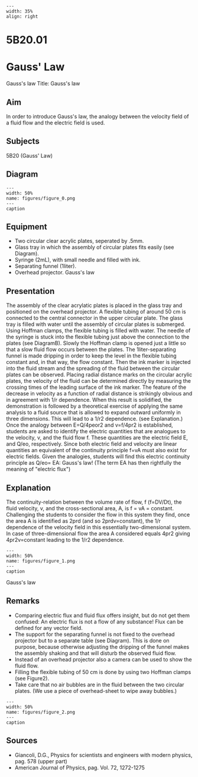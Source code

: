 
```{figure} /figures/busy.png
---
width: 35%
align: right
```
# 5B20.01 
  # Gauss' Law 
 Gauss's law Title: Gauss's law    
  
## Aim   
 In order to introduce Gauss's law, the analogy between the velocity field of a fluid flow and the electric field is used.    
  
## Subjects   
 5B20 (Gauss' Law)   
  
## Diagram   
   
```{figure} figures/figure_0.png  
---  
width: 50%  
name: figures/figure_0.png  
---  
caption  
``` 
      
  
## Equipment   
 
 *  Two circular clear acrylic plates, seperated by .5mm. 
 *  Glass tray in which the assembly of circular plates fits easily (see Diagram). 
 *  Syringe (2mL), with small needle and filled with ink. 
 *  Separating funnel (1liter). 
 *  Overhead projector. Gauss's law
    
  
## Presentation   
 The assembly of the clear acrylatic plates is placed in the glass tray and positioned on the overhead projector. A flexible tubing of around 50 cm is connected to the central connector in the upper circular plate. The glass tray is filled with water until the assembly of circular plates is submerged. Using Hoffman clamps, the flexible tubing is filled with water. The needle of the syringe is stuck into the flexible tubing just above the connection to the plates (see DiagramB). Slowly the Hoffman clamp is opened just a little so that a slow fluid flow occurs between the plates. The 1liter-separating funnel is made dripping in order to keep the level in the flexible tubing constant and, in that way, the flow constant. Then the ink marker is injected into the fluid stream and the spreading of the fluid between the circular plates can be observed. Placing radial distance marks on the circular acrylic plates, the velocity of the fluid can be determined directly by measuring the crossing times of the leading surface of the ink marker. The feature of the decrease in velocity as a function of radial distance is strikingly obvious and in agreement with 1/r dependence. When this result is solidified, the demonstration is followed by a theoretical exercise of applying the same analysis to a fluid source that is allowed to expand outward uniformly in three dimensions. This will lead to a 1/r2 dependence. (see Explanation.) Once the analogy between E=Q/4peor2 and v=f/4pr2 is established, students are asked to identify the electric quantities that are analogues to the velocity, v, and the fluid flow f. These quantities are the electric field E, and Q/eo, respectively. Since both electric field and velocity are linear quantities an equivalent of the continuity principle f=vA must also exist for electric fields. Given the analogies, students will find this electric continuity principle as Q/eo= EA: Gauss's law! (The term EA has then rightfully the meaning of "electric flux")    
  
## Explanation   
 The continuity-relation between the volume rate of flow, f (f=DV/Dt), the fluid velocity, v, and the cross-sectional area, A, is f = vA = constant. Challenging the students to consider the flow in this system they find, once the area A is identified as 2prd (and so 2prdv=constant), the 1/r dependence of the velocity field in this essentially two-dimensional system. In case of three-dimensional flow the area A considered equals 4pr2 giving 4pr2v=constant leading to the 1/r2 dependence.    
```{figure} figures/figure_1.png  
---  
width: 50%  
name: figures/figure_1.png  
---  
caption  
``` 
 Gauss's law    
  
## Remarks   
 
 *  Comparing electric flux and fluid flux offers insight, but do not get them confused: An electric flux is not a flow of any substance! Flux can be defined for any vector field. 
 *  The support for the separating funnel is not fixed to the overhead projector but to a separate table (see Diagram). This is done on purpose, because otherwise adjusting the dripping of the funnel makes the assembly shaking and that will disturb the observed fluid flow. 
 *  Instead of an overhead projector also a camera can be used to show the fluid flow. 
 *  Filling the flexible tubing of 50 cm is done by using two Hoffman clamps (see Figure2). 
 *  Take care that no air bubbles are in the fluid between the two circular plates. (We use a piece of overhead-sheet to wipe away bubbles.)    
```{figure} figures/figure_2.png  
---  
width: 50%  
name: figures/figure_2.png  
---  
caption  
```
 
   
  
## Sources   
 
 *  Giancoli, D.G., Physics for scientists and engineers with modern physics, pag. 578 (upper part) 
 *  American Journal of Physics, pag. Vol. 72, 1272-1275
  